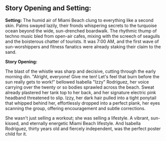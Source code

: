## Story Opening and Setting:

**Setting:** The humid air of Miami Beach clung to everything like a second skin. Palms swayed lazily, their fronds whispering secrets to the turquoise ocean beyond the wide, sun-drenched boardwalk. The rhythmic thump of techno music bled from open-air cafes, mixing with the screech of seagulls and the boisterous chatter of tourists. It was 7:00 AM, and the first wave of sun-worshippers and fitness fanatics were already staking their claim to the sand.

**Story Opening:**

The blast of the whistle was sharp and decisive, cutting through the early morning din. "Alright, everyone! Give me ten! Let's feel that burn before the sun really gets to work!" bellowed Isabella "Izzy" Rodriguez, her voice carrying over the twenty or so bodies sprawled across the beach. Sweat already plastered her tank top to her back, and her signature electric pink headband threatened to slip. Izzy, her dark hair pulled into a tight ponytail that whipped behind her, effortlessly dropped into a perfect plank, her eyes scanning the group, offering encouragement and subtle corrections.

She wasn't just selling a workout; she was selling a lifestyle. A vibrant, sun-kissed, and eternally energetic Miami Beach lifestyle. And Isabella Rodriguez, thirty years old and fiercely independent, was the perfect poster child for it.
